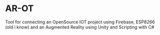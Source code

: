 # AR-OT
Tool for connecting an OpenSource IOT project using Firebase, ESP8266 (old i know) and an Augmented Reality using Unity and Scripting with C#
